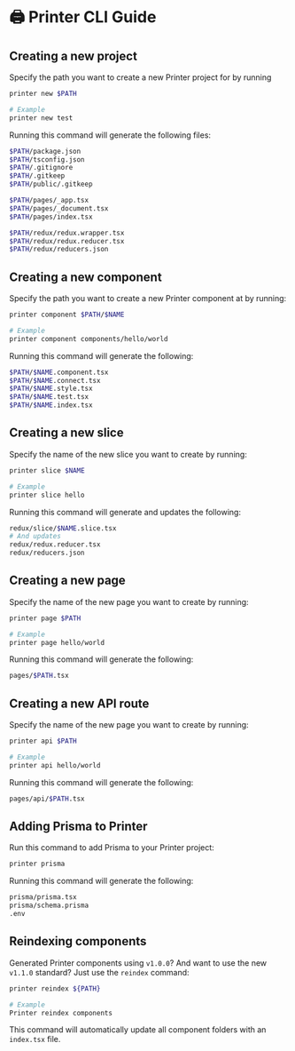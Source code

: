# 🖨️ Printer CLI Guide

## Creating a new project

Specify the path you want to create a new Printer project for by running

```bash
printer new $PATH

# Example
printer new test
```

Running this command will generate the following files:

```bash
$PATH/package.json
$PATH/tsconfig.json
$PATH/.gitignore
$PATH/.gitkeep
$PATH/public/.gitkeep

$PATH/pages/_app.tsx
$PATH/pages/_document.tsx
$PATH/pages/index.tsx

$PATH/redux/redux.wrapper.tsx
$PATH/redux/redux.reducer.tsx
$PATH/redux/reducers.json
```

## Creating a new component

Specify the path you want to create a new Printer component at by running:

```bash
printer component $PATH/$NAME

# Example
printer component components/hello/world
```

Running this command will generate the following:

```bash
$PATH/$NAME.component.tsx
$PATH/$NAME.connect.tsx
$PATH/$NAME.style.tsx
$PATH/$NAME.test.tsx
$PATH/$NAME.index.tsx
```

## Creating a new slice

Specify the name of the new slice you want to create by running:

```bash
printer slice $NAME

# Example
printer slice hello
```

Running this command will generate and updates the following:

```bash
redux/slice/$NAME.slice.tsx
# And updates
redux/redux.reducer.tsx
redux/reducers.json
```

## Creating a new page

Specify the name of the new page you want to create by running:

```bash
printer page $PATH

# Example
printer page hello/world
```

Running this command will generate the following:

```bash
pages/$PATH.tsx
```

## Creating a new API route

Specify the name of the new page you want to create by running:

```bash
printer api $PATH

# Example
printer api hello/world
```

Running this command will generate the following:

```bash
pages/api/$PATH.tsx
```

## Adding Prisma to Printer

Run this command to add Prisma to your Printer project:

```bash
printer prisma
```

Running this command will generate the following:

```bash
prisma/prisma.tsx
prisma/schema.prisma
.env
```

## Reindexing components

Generated Printer components using `v1.0.0`? And want to use the new `v1.1.0` standard? Just use the `reindex` command:

```bash
printer reindex ${PATH}

# Example
Printer reindex components
```

This command will automatically update all component folders with an `index.tsx` file.
